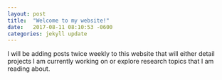 ```yaml
---
layout: post
title:  "Welcome to my website!"
date:   2017-08-11 08:10:53 -0600
categories: jekyll update
---
```


I will be adding posts twice weekly to this website that will either detail projects
I am currently working on or explore research topics that I am reading about.
